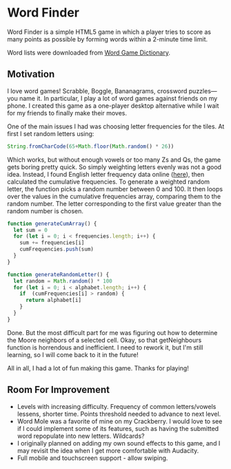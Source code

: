 # Word Finder
Word Finder is a simple HTML5 game in which a player tries to score as many points as possible by forming words within a 2-minute time limit.

Word lists were downloaded from [Word Game Dictionary](https://www.wordgamedictionary.com/word-lists/).

## Motivation
I love word games! Scrabble, Boggle, Bananagrams, crossword puzzles—you name it. In particular, I play a lot of word games against friends on my phone. I created this game as a one-player desktop alternative while I wait for my friends to finally make their moves. 

One of the main issues I had was choosing letter frequencies for the tiles. At first I set random letters using: 
```js
String.fromCharCode(65+Math.floor(Math.random() * 26))
```
Which works, but without enough vowels or too many Zs and Qs, the game gets boring pretty quick. So simply weighting letters evenly was not a good idea. Instead, I found English letter frequency data online ([here](http://pi.math.cornell.edu/~mec/2003-2004/cryptography/subs/frequencies.html)), then calculated the cumulative frequencies. To generate a weighted random letter, the function picks a random number between 0 and 100. It then loops over the values in the cumulative frequencies array, comparing them to the random number. The letter corresponding to the first value greater than the random number is chosen. 
```js
function generateCumArray() {
  let sum = 0
  for (let i = 0; i < frequencies.length; i++) {
    sum += frequencies[i]
    cumFrequencies.push(sum)
  }
}

function generateRandomLetter() {
  let random = Math.random() * 100
  for (let i = 0; i < alphabet.length; i++) {
    if  (cumFrequencies[i] > random) {
      return alphabet[i]
    }
  }
}
```
Done. But the most difficult part for me was figuring out how to determine the Moore neighbors of a selected cell. Okay, so that getNeighbours function is horrendous and inefficient. I need to rework it, but I'm still learning, so I will come back to it in the future!

All in all, I had a lot of fun making this game. Thanks for playing!

## Room For Improvement
* Levels with increasing difficulty. Frequency of common letters/vowels lessens, shorter time. Points threshold needed to advance to next level.
* Word Mole was a favorite of mine on my Crackberry. I would love to see if I could implement some of its features, such as having the submitted word repopulate into new letters. Wildcards?
* I originally planned on adding my own sound effects to this game, and I may revisit the idea when I get more comfortable with Audacity.
* Full mobile and touchscreen support - allow swiping.
